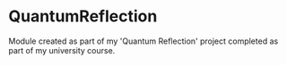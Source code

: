 # QuantumReflection
Module created as part of my 'Quantum Reflection' project completed as part of my university course.
